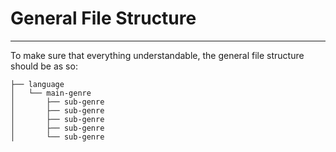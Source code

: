 # General File Structure
____

To make sure that everything understandable, the general file structure should be as so:


```
├── language  
│   └── main-genre  
│       ├── sub-genre    
│       ├── sub-genre  
│       ├── sub-genre  
│       ├── sub-genre  
│       └── sub-genre
```
